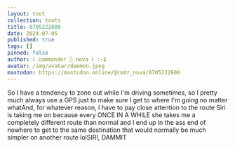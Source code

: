 ```yaml
---
layout: toot
collection: toots
title: 0705222600
date: 2024-07-05
published: true
tags: []
pinned: false
author: ⸸ commander ░ nova ⸸ :~$
avatar: /img/avatar/daemon.jpeg
mastodon: https://mastodon.online/@cmdr_nova/0705222600
---
```


So I have a tendency to zone out while I'm driving sometimes, so I pretty much always use a GPS just to make sure I get to where I'm going no matter whatAnd, for whatever reason, I have to pay close attention to the route Siri is taking me on because every ONCE IN A WHILE she takes me a completely different route than normal and I end up in the ass end of nowhere to get to the same destination that would normally be much simpler on another route lolSIRI, DAMMIT
